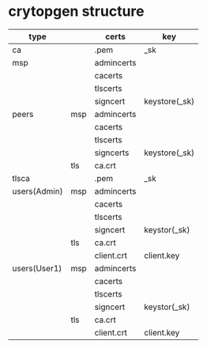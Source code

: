 # crytopgen structure

| type  |       | certs       | key  |
| ---   | ---   | ---         | ---  |
| ca    |       | .pem        | _sk  |
| msp   |       | admincerts  |      |
|       |       | cacerts     |      |
|       |       | tlscerts    |      |
|       |       | signcert    | keystore(_sk) |
| peers | msp   | admincerts  |      |
|       |       | cacerts     |      |
|       |       | tlscerts    |      |
|       |       | signcerts   | keystore(_sk) |
|       | tls   | ca.crt      |      |
| tlsca |       | .pem        | _sk  |
| users(Admin) | msp | admincerts  |  |
|              |     | cacerts     |  |
|              |     | tlscerts    |  |
|              |     | signcert    | keystor(_sk) |
|              | tls | ca.crt      |  |
|              |     | client.crt  | client.key   |
| users(User1) | msp | admincerts  |  |
|              |     | cacerts     |  |
|              |     | tlscerts    |  |
|              |     | signcert    | keystor(_sk) |
|              | tls | ca.crt      |  |
|              |     | client.crt  | client.key   |
